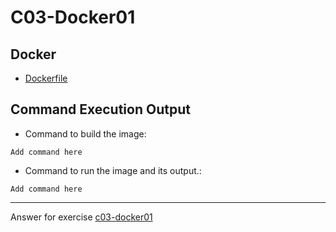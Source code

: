 # C03-Docker01

## Docker 
- [Dockerfile](Dockerfile)

## Command Execution Output
- Command to build the image:
```
Add command here
```

- Command to run the image and its output.:
```
Add command here
```

<!-- Don't change anything below this point-->
<!-- Before commiting, remove both commented lines--> 
***
Answer for exercise [c03-docker01](https://github.com/devopsacademyau/academy/blob/c41e824fb2a2c55e3a30b2371a87e3a7551b6741/classes/03class/exercises/c03-docker01/README.md)
